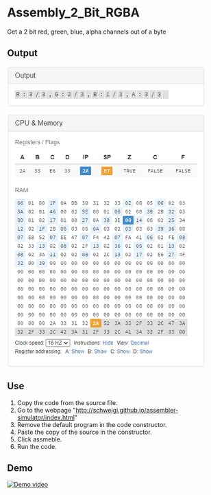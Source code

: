 # Assembly_2_Bit_RGBA
Get a 2 bit red, green, blue, alpha channels out of a byte

## Output
![Output image](https://github.com/KwintenD/Assembly_Mini_Projects/blob/main/Assembly_2_Bit_RGBA/Output.png)

## Use
1. Copy the code from the source file.
2. Go to the webpage "http://schweigi.github.io/assembler-simulator/index.html"
3. Remove the default program in the code constructor.
4. Paste the copy of the source in the constructor.
5. Click assmeble.
6. Run the code.

## Demo
[![Demo video](https://www.freepngimg.com/download/video_icon/30125-1-video-icon-transparent-image.png)](https://github.com/KwintenD/Assembly_2_Bit_RGBA/blob/main/Demo.mp4)
